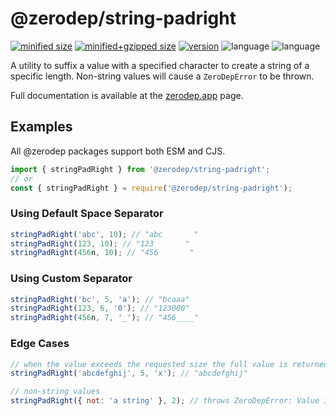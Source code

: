 # @zerodep/string-padright

[![minified size](https://img.shields.io/bundlephobia/min/@zerodep/string-padright?style=flat-square&color=blue)](https://bundlephobia.com/package/@zerodep/string-padright)
[![minified+gzipped size](https://img.shields.io/bundlephobia/minzip/@zerodep/string-padright?style=flat-square&color=blue)](https://bundlephobia.com/package/@zerodep/string-padright)
[![version](https://img.shields.io/npm/v/@zerodep/string-padright?style=flat-square&color=blue)](https://www.npmjs.com/package/@zerodep/string-padright)
![language](https://img.shields.io/github/languages/top/cdepage/zerodep?style=flat-square)
![language](https://img.shields.io/badge/types-included-blue?style=flat-square)

A utility to suffix a value with a specified character to create a string of a specific length. Non-string values will cause a `ZeroDepError` to be thrown.

Full documentation is available at the [zerodep.app](http://zerodep.app/string/padright) page.

## Examples

All @zerodep packages support both ESM and CJS.

```javascript
import { stringPadRight } from '@zerodep/string-padright';
// or
const { stringPadRight } = require('@zerodep/string-padright');
```

### Using Default Space Separator

```javascript
stringPadRight('abc', 10); // "abc       "
stringPadRight(123, 10); // "123       "
stringPadRight(456n, 10); // "456       "
```

### Using Custom Separator

```javascript
stringPadRight('bc', 5, 'a'); // "bcaaa"
stringPadRight(123, 6, '0'); // "123000"
stringPadRight(456n, 7, '_'); // "456____"
```

### Edge Cases

```javascript
// when the value exceeds the requested size the full value is returned
stringPadRight('abcdefghij', 5, 'x'); // "abcdefghij"

// non-string values
stringPadRight({ not: 'a string' }, 2); // throws ZeroDepError: Value is not a string
```

